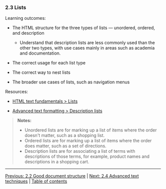 ### 2.3 Lists

Learning outcomes:

- The HTML structure for the three types of lists — unordered, ordered, and description

  - Understand that description lists are less commonly used than the other two types, with use cases mainly in areas such as academia and documentation.

- The correct usage for each list type

- The correct way to nest lists

- The broader use cases of lists, such as navigation menus

Resources:

- [HTML text fundamentals > Lists](https://developer.mozilla.org/docs/Learn/HTML/Introduction_to_HTML/HTML_text_fundamentals#lists)

- [Advanced text formatting > Description lists](https://developer.mozilla.org/docs/Learn/HTML/Introduction_to_HTML/Advanced_text_formatting#description_lists)

> **Notes:**
>
> - Unordered lists are for marking up a list of items where the order doesn't matter, such as a shopping list.
> - Ordered lists are for marking up a list of items where the order does matter, such as a set of directions.
> - Description lists are for associating a list of terms with descriptions of those terms, for example, product names and descriptions in a shopping cart.

---

[Previous: 2.2 Good document structure](/curriculum/2-core/1-standards-and-semantics/2-2-good-document-structure.md) | [Next: 2.4 Advanced text techniques](/curriculum/2-core/1-standards-and-semantics/2-4-advanced-text-techniques.md) | [Table of contents](/TOC.md)
